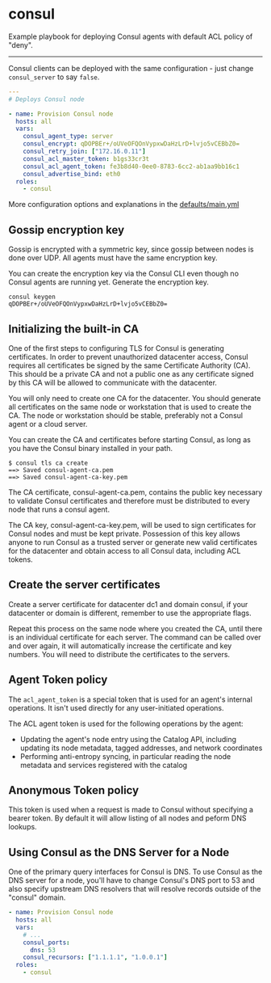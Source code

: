 # consul

Example playbook for deploying Consul agents with default ACL policy of "deny".

---

Consul clients can be deployed with the same configuration - just change `consul_server` to say `false`.

```yml
---
# Deploys Consul node

- name: Provision Consul node
  hosts: all
  vars:
    consul_agent_type: server
    consul_encrypt: qDOPBEr+/oUVeOFQOnVypxwDaHzLrD+lvjo5vCEBbZ0=
    consul_retry_join: ["172.16.0.11"]
    consul_acl_master_token: b1gs33cr3t
    consul_acl_agent_token: fe3b8d40-0ee0-8783-6cc2-ab1aa9bb16c1
    consul_advertise_bind: eth0
  roles:
    - consul
```

More configuration options and explanations in the [defaults/main.yml](/consul/defaults/main.yml)

## Gossip encryption key

Gossip is encrypted with a symmetric key, since gossip between nodes is done over UDP. All agents must have the same encryption key.

You can create the encryption key via the Consul CLI even though no Consul agents are running yet. Generate the encryption key.

```shell
consul keygen
qDOPBEr+/oUVeOFQOnVypxwDaHzLrD+lvjo5vCEBbZ0=
```

## Initializing the built-in CA

One of the first steps to configuring TLS for Consul is generating certificates. In order to prevent unauthorized datacenter access, Consul requires all certificates be signed by the same Certificate Authority (CA). This should be a private CA and not a public one as any certificate signed by this CA will be allowed to communicate with the datacenter.

You will only need to create one CA for the datacenter. You should generate all certificates on the same node or workstation that is used to create the CA. The node or workstation should be stable, preferably not a Consul agent or a cloud server.

You can create the CA and certificates before starting Consul, as long as you have the Consul binary installed in your path.

```shell
$ consul tls ca create
==> Saved consul-agent-ca.pem
==> Saved consul-agent-ca-key.pem
```

The CA certificate, consul-agent-ca.pem, contains the public key necessary to validate Consul certificates and therefore must be distributed to every node that runs a consul agent.

The CA key, consul-agent-ca-key.pem, will be used to sign certificates for Consul nodes and must be kept private. Possession of this key allows anyone to run Consul as a trusted server or generate new valid certificates for the datacenter and obtain access to all Consul data, including ACL tokens.

## Create the server certificates

Create a server certificate for datacenter dc1 and domain consul, if your datacenter or domain is different, remember to use the appropriate flags.

Repeat this process on the same node where you created the CA, until there is an individual certificate for each server. The command can be called over and over again, it will automatically increase the certificate and key numbers. You will need to distribute the certificates to the servers.


## Agent Token policy

The `acl_agent_token` is a special token that is used for an agent's internal operations. It isn't used directly for any user-initiated operations.

The ACL agent token is used for the following operations by the agent:

- Updating the agent's node entry using the Catalog API, including updating its node metadata, tagged addresses, and network coordinates
- Performing anti-entropy syncing, in particular reading the node metadata and services registered with the catalog

## Anonymous Token policy

This token is used when a request is made to Consul without specifying a bearer token. By default it will allow listing of all nodes and peform DNS lookups.

## Using Consul as the DNS Server for a Node

One of the primary query interfaces for Consul is DNS. To use Consul as the DNS server for a node, you'll have to change Consul's DNS port to 53 and also specify upstream DNS resolvers that will resolve records outside of the "consul" domain.

```yml
- name: Provision Consul node
  hosts: all
  vars:
    # ...
    consul_ports:
      dns: 53
    consul_recursors: ["1.1.1.1", "1.0.0.1"]
  roles:
    - consul
```
